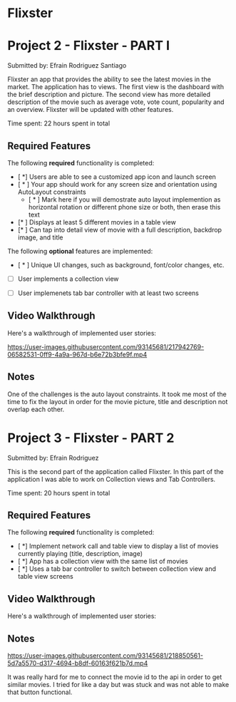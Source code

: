 # Flixster

# Project 2 - Flixster - PART I 



Submitted by: Efrain Rodriguez Santiago

Flixster an app that provides the ability to see the latest movies in the market. The application has to views. The first view is the dashboard with the brief description and picture. The second view has more detailed description of the movie such as average vote, vote count, popularity and an overview.  Flixster will be updated with other features.

Time spent: 22 hours spent in total

## Required Features

The following **required** functionality is completed:

- [ *] Users are able to see a customized app icon and launch screen
- [ * ] Your app should work for any screen size and orientation using AutoLayout constraints
  - [ * ] Mark here if you will demostrate auto layout implemention as horizontal rotation or different phone size or both, then erase this text
- [*  ] Displays at least 5 different movies in a table view
- [* ] Can tap into detail view of movie with a full description, backdrop image, and title
 
The following **optional** features are implemented:

- [ * ] Unique UI changes, such as background, font/color changes, etc.
- [ ] User implements a collection view
- [ ] User implemenets tab bar controller with at least two screens


## Video Walkthrough

Here's a walkthrough of implemented user stories:



https://user-images.githubusercontent.com/93145681/217942769-06582531-0ff9-4a9a-967d-b6e72b3bfe9f.mp4



## Notes

One of the challenges is the auto layout constraints. It took me most of the time to fix the layout in order for the movie picture, title and description not overlap each other. 



# Project 3 - Flixster - PART 2

Submitted by: Efrain Rodriguez

This is the second part of the application called Flixster. In this part of the application I was able to work on Collection views and Tab Controllers.

Time spent: 20 hours spent in total

## Required Features

The following **required** functionality is completed:

- [ *] Implement network call and table view to display a list of movies currently playing (title, description, image)
- [ *] App has a collection view with the same list of movies
- [ *] Uses a tab bar controller to switch between collection view and table view screens
 

## Video Walkthrough

Here's a walkthrough of implemented user stories:

## Notes


https://user-images.githubusercontent.com/93145681/218850561-5d7a5570-d317-4694-b8df-60163f621b7d.mp4


It was really hard for me to connect the movie id to the api in order to get similar movies. I tried for like a day but was stuck and was not able to make that button functional. 
